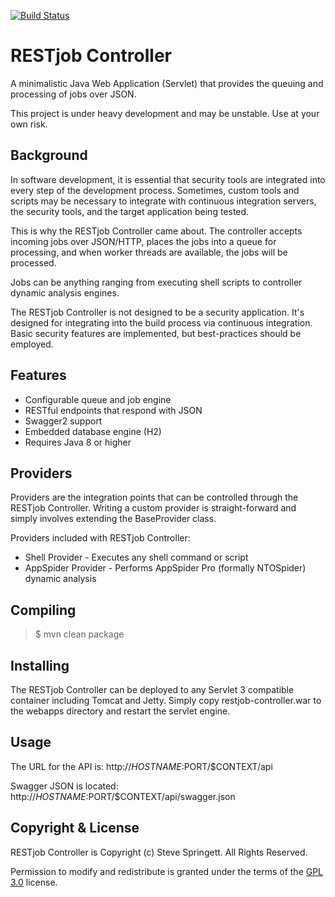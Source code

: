 [![Build Status](https://travis-ci.org/stevespringett/restjob-controller.svg?branch=master)](https://travis-ci.org/stevespringett/restjob-controller)

RESTjob Controller
=====================================

A minimalistic Java Web Application (Servlet) that provides the queuing and processing of jobs over JSON.

This project is under heavy development and may be unstable. Use at your own risk.

Background
-------------------

In software development, it is essential that security tools are integrated into every step of the
development process. Sometimes, custom tools and scripts may be necessary to integrate with continuous
integration servers, the security tools, and the target application being tested.

This is why the RESTjob Controller came about. The controller accepts incoming jobs over JSON/HTTP,
places the jobs into a queue for processing, and when worker threads are available, the jobs will
be processed.

Jobs can be anything ranging from executing shell scripts to controller dynamic analysis engines.

The RESTjob Controller is not designed to be a security application. It's designed for integrating into
the build process via continuous integration. Basic security features are implemented, but best-practices
should be employed.

Features
-------------------

* Configurable queue and job engine
* RESTful endpoints that respond with JSON
* Swagger2 support
* Embedded database engine (H2)
* Requires Java 8 or higher

Providers
-------------------

Providers are the integration points that can be controlled through the RESTjob Controller. Writing
a custom provider is straight-forward and simply involves extending the BaseProvider class.

Providers included with RESTjob Controller:

* Shell Provider - Executes any shell command or script
* AppSpider Provider - Performs AppSpider Pro (formally NTOSpider) dynamic analysis

Compiling
-------------------

> $ mvn clean package

Installing
-------------------

The RESTjob Controller can be deployed to any Servlet 3 compatible container including Tomcat and Jetty.
Simply copy restjob-controller.war to the webapps directory and restart the servlet engine.

Usage
-------------------

The URL for the API is: http://$HOSTNAME:$PORT/$CONTEXT/api

Swagger JSON is located: http://$HOSTNAME:$PORT/$CONTEXT/api/swagger.json

Copyright & License
-------------------

RESTjob Controller is Copyright (c) Steve Springett. All Rights Reserved.

Permission to modify and redistribute is granted under the terms of the [GPL 3.0] license.

  [GPL 3.0]: http://www.gnu.org/licenses/gpl-3.0.txt
